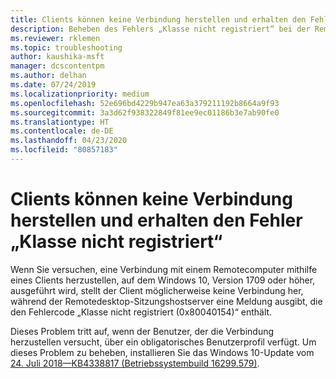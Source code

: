 ```yaml
---
title: Clients können keine Verbindung herstellen und erhalten den Fehler „Klasse nicht registriert“
description: Beheben des Fehlers „Klasse nicht registriert“ bei der Remotedesktopverbindung.
ms.reviewer: rklemen
ms.topic: troubleshooting
author: kaushika-msft
manager: dcscontentpm
ms.author: delhan
ms.date: 07/24/2019
ms.localizationpriority: medium
ms.openlocfilehash: 52e696bd4229b947ea63a379211192b8664a9f93
ms.sourcegitcommit: 3a3d62f938322849f81ee9ec01186b3e7ab90fe0
ms.translationtype: HT
ms.contentlocale: de-DE
ms.lasthandoff: 04/23/2020
ms.locfileid: "80857183"
---
```

# <a name="clients-cant-connect-and-get-the-class-not-registered-error"></a>Clients können keine Verbindung herstellen und erhalten den Fehler „Klasse nicht registriert“

Wenn Sie versuchen, eine Verbindung mit einem Remotecomputer mithilfe eines Clients herzustellen, auf dem Windows 10, Version 1709 oder höher, ausgeführt wird, stellt der Client möglicherweise keine Verbindung her, während der Remotedesktop-Sitzungshostserver eine Meldung ausgibt, die den Fehlercode „Klasse nicht registriert (0x80040154)“ enthält.

Dieses Problem tritt auf, wenn der Benutzer, der die Verbindung herzustellen versucht, über ein obligatorisches Benutzerprofil verfügt. Um dieses Problem zu beheben, installieren Sie das Windows 10-Update vom [24. Juli 2018—KB4338817 (Betriebssystembuild 16299.579)](https://support.microsoft.com/help/4338817/windows-10-update-kb4338817).
